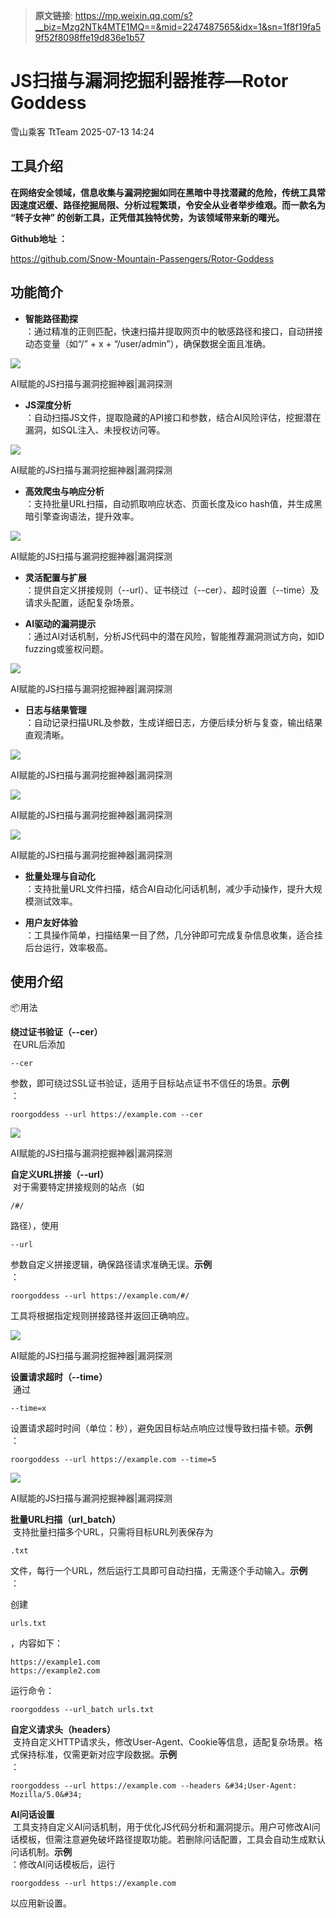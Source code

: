 > **原文链接**: https://mp.weixin.qq.com/s?__biz=Mzg2NTk4MTE1MQ==&mid=2247487565&idx=1&sn=1f8f19fa59f52f8098ffe19d836e1b57

#  JS扫描与漏洞挖掘利器推荐—Rotor Goddess  
雪山乘客  TtTeam   2025-07-13 14:24  
  
## 工具介绍  
  
**在网络安全领域，信息收集与漏洞挖掘如同在黑暗中寻找潜藏的危险，传统工具常因速度迟缓、路径挖掘局限、分析过程繁琐，令安全从业者举步维艰。而一款名为 “转子女神” 的创新工具，正凭借其独特优势，为该领域带来新的曙光。**  
  
**Github地址 ：**  
  
https://github.com/Snow-Mountain-Passengers/Rotor-Goddess  
## 功能简介  
- **智能路径勘探**  
：通过精准的正则匹配，快速扫描并提取网页中的敏感路径和接口，自动拼接动态变量（如“/” + x + “/user/admin”），确保数据全面且准确。  
  
![](https://mmbiz.qpic.cn/mmbiz_png/rTicZ9Hibb6RUC00e0HO0icib8r6tnpAdpd5E2KQszX9yRiajsLUh6dGibDerbZLicuVSZ4fFl31NDKMYkPjZfIqR12fA/640?wx_fmt=png&from=appmsg "")  
  
AI赋能的JS扫描与漏洞挖掘神器|漏洞探测  
- **JS深度分析**  
：自动扫描JS文件，提取隐藏的API接口和参数，结合AI风险评估，挖掘潜在漏洞，如SQL注入、未授权访问等。  
  
![](https://mmbiz.qpic.cn/mmbiz_png/rTicZ9Hibb6RUC00e0HO0icib8r6tnpAdpd5TCpYFffq7JcpreUsvv7QPJsrOssnHUEHXgjIF1IKJ8ic62L7VF8BicZg/640?wx_fmt=png&from=appmsg "")  
  
AI赋能的JS扫描与漏洞挖掘神器|漏洞探测  
- **高效爬虫与响应分析**  
：支持批量URL扫描，自动抓取响应状态、页面长度及ico hash值，并生成黑暗引擎查询语法，提升效率。  
  
![](https://mmbiz.qpic.cn/mmbiz_png/rTicZ9Hibb6RUC00e0HO0icib8r6tnpAdpd5LD2Sa7FUdE5VKCzYVmNX8gxoRprOwIiaeiaDnstuk93EVyRb6pYIAOlw/640?wx_fmt=png&from=appmsg "")  
  
AI赋能的JS扫描与漏洞挖掘神器|漏洞探测  
- **灵活配置与扩展**  
：提供自定义拼接规则（--url）、证书绕过（--cer）、超时设置（--time）及请求头配置，适配复杂场景。  
  
- **AI驱动的漏洞提示**  
：通过AI对话机制，分析JS代码中的潜在风险，智能推荐漏洞测试方向，如ID fuzzing或鉴权问题。  
  
![](https://mmbiz.qpic.cn/mmbiz_png/rTicZ9Hibb6RUC00e0HO0icib8r6tnpAdpd5ve3PibeuIqicoda6IElaFGicUkYcuClKjukVZ6u5pBJckpmZW3QVy8zyQ/640?wx_fmt=png&from=appmsg "")  
  
AI赋能的JS扫描与漏洞挖掘神器|漏洞探测  
- **日志与结果管理**  
：自动记录扫描URL及参数，生成详细日志，方便后续分析与复查，输出结果直观清晰。  
  
![](https://mmbiz.qpic.cn/mmbiz_png/rTicZ9Hibb6RUC00e0HO0icib8r6tnpAdpd5sfWibx2mCYk7BKwNiaN58guJbXZlUwg5m9rB07ibhaSUe9DU6sLG12RMQ/640?wx_fmt=png&from=appmsg "")  
  
AI赋能的JS扫描与漏洞挖掘神器|漏洞探测  
  
![](https://mmbiz.qpic.cn/mmbiz_png/rTicZ9Hibb6RUC00e0HO0icib8r6tnpAdpd50qv8zC8E0LeYOyNBQwlEqzwlMHwRw47hjHQgHEkCK7nKHJ1ibTvZwxw/640?wx_fmt=png&from=appmsg "")  
  
AI赋能的JS扫描与漏洞挖掘神器|漏洞探测  
  
![](https://mmbiz.qpic.cn/mmbiz_png/rTicZ9Hibb6RUC00e0HO0icib8r6tnpAdpd5lJTkFib1twZS1LV1AX4bad4VsTuxmNpy0DpQ8SRfBsBaWdiaR0utf25g/640?wx_fmt=png&from=appmsg "")  
  
AI赋能的JS扫描与漏洞挖掘神器|漏洞探测  
- **批量处理与自动化**  
：支持批量URL文件扫描，结合AI自动化问话机制，减少手动操作，提升大规模测试效率。  
  
- **用户友好体验**  
：工具操作简单，扫描结果一目了然，几分钟即可完成复杂信息收集，适合挂后台运行，效率极高。  
  
## 使用介绍  
  
📦用法  
  
**绕过证书验证（--cer）**  
 在URL后添加
```
--cer
```

  
参数，即可绕过SSL证书验证，适用于目标站点证书不信任的场景。**示例**  
：  

```
roorgoddess --url https://example.com --cer

```

  
![](https://mmbiz.qpic.cn/mmbiz_png/rTicZ9Hibb6RUC00e0HO0icib8r6tnpAdpd5J9ygu5kD0pnibCU552HqDEnoSVWicwt2VeiakSjJXJB8QKGSoPicFBZe4w/640?wx_fmt=png&from=appmsg "")  
  
AI赋能的JS扫描与漏洞挖掘神器|漏洞探测  
  
**自定义URL拼接（--url）**  
 对于需要特定拼接规则的站点（如
```
/#/
```

  
路径），使用
```
--url
```

  
参数自定义拼接逻辑，确保路径请求准确无误。**示例**  
：  

```
roorgoddess --url https://example.com/#/

```

  
工具将根据指定规则拼接路径并返回正确响应。  
  
![](https://mmbiz.qpic.cn/mmbiz_png/rTicZ9Hibb6RUC00e0HO0icib8r6tnpAdpd5FekLXtln9YibiaGD702CAz0JwUEC1aU7W5FvWWnsMRxCQ3gMibKgVI6Iw/640?wx_fmt=png&from=appmsg "")  
  
AI赋能的JS扫描与漏洞挖掘神器|漏洞探测  
  
**设置请求超时（--time）**  
 通过
```
--time=x
```

  
设置请求超时时间（单位：秒），避免因目标站点响应过慢导致扫描卡顿。**示例**  
：  

```
roorgoddess --url https://example.com --time=5

```

  
![](https://mmbiz.qpic.cn/mmbiz_png/rTicZ9Hibb6RUC00e0HO0icib8r6tnpAdpd55mrC09HNJbMLPSY8TjeWT8ZMCLEC0PjuB2l0gbGNprLd8FUjmCGXCQ/640?wx_fmt=png&from=appmsg "")  
  
AI赋能的JS扫描与漏洞挖掘神器|漏洞探测  
  
**批量URL扫描（url_batch）**  
 支持批量扫描多个URL，只需将目标URL列表保存为
```
.txt
```

  
文件，每行一个URL，然后运行工具即可自动扫描，无需逐个手动输入。**示例**  
：  
  
创建
```
urls.txt
```

  
，内容如下：  

```
https://example1.com
https://example2.com

```

  
运行命令：  

```
roorgoddess --url_batch urls.txt

```

  
**自定义请求头（headers）**  
 支持自定义HTTP请求头，修改User-Agent、Cookie等信息，适配复杂场景。格式保持标准，仅需更新对应字段数据。**示例**  
：  

```
roorgoddess --url https://example.com --headers &#34;User-Agent: Mozilla/5.0&#34;

```

  
**AI问话设置**  
 工具支持自定义AI问话机制，用于优化JS代码分析和漏洞提示。用户可修改AI问话模板，但需注意避免破坏路径提取功能。若删除问话配置，工具会自动生成默认问话机制。**示例**  
：修改AI问话模板后，运行  

```
roorgoddess --url https://example.com

```

  
以应用新设置。  
  
